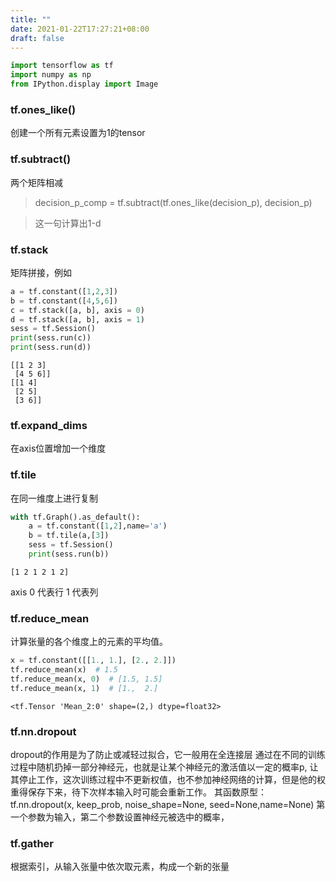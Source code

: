 ```yaml
---
title: ""
date: 2021-01-22T17:27:21+08:00
draft: false
---
```

```python
import tensorflow as tf
import numpy as np
from IPython.display import Image
```

### tf.ones_like()
创建一个所有元素设置为1的tensor
### tf.subtract()
两个矩阵相减
> decision_p_comp = tf.subtract(tf.ones_like(decision_p), decision_p)

> 这一句计算出1-d

### tf.stack
矩阵拼接，例如

```python
a = tf.constant([1,2,3])
b = tf.constant([4,5,6])
c = tf.stack([a, b], axis = 0)
d = tf.stack([a, b], axis = 1)
sess = tf.Session()
print(sess.run(c))
print(sess.run(d))
```

    [[1 2 3]
     [4 5 6]]
    [[1 4]
     [2 5]
     [3 6]]


### tf.expand_dims
在axis位置增加一个维度
### tf.tile 
在同一维度上进行复制

```python
with tf.Graph().as_default():
    a = tf.constant([1,2],name='a') 
    b = tf.tile(a,[3])
    sess = tf.Session()
    print(sess.run(b))
```

    [1 2 1 2 1 2]

axis 0 代表行  1 代表列
### tf.reduce_mean
计算张量的各个维度上的元素的平均值。

```python
x = tf.constant([[1., 1.], [2., 2.]])
tf.reduce_mean(x)  # 1.5
tf.reduce_mean(x, 0)  # [1.5, 1.5]
tf.reduce_mean(x, 1)  # [1.,  2.]
```




    <tf.Tensor 'Mean_2:0' shape=(2,) dtype=float32>



### tf.nn.dropout
dropout的作用是为了防止或减轻过拟合，它一般用在全连接层
通过在不同的训练过程中随机扔掉一部分神经元，也就是让某个神经元的激活值以一定的概率p, 让其停止工作，这次训练过程中不更新权值，也不参加神经网络的计算，但是他的权重得保存下来，待下次样本输入时可能会重新工作。
其函数原型：
tf.nn.dropout(x, keep_prob, noise_shape=None, seed=None,name=None) 
第一个参数为输入，第二个参数设置神经元被选中的概率，
### tf.gather
根据索引，从输入张量中依次取元素，构成一个新的张量